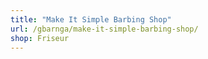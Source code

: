 ```yaml
---
title: "Make It Simple Barbing Shop"
url: /gbarnga/make-it-simple-barbing-shop/
shop: Friseur
---
```

